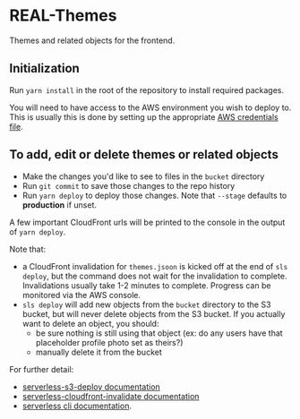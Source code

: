# REAL-Themes

Themes and related objects for the frontend.

## Initialization

Run `yarn install` in the root of the repository to install required packages.

You will need to have access to the AWS environment you wish to deploy to. This is usually this is done by setting up the appropriate [AWS credentials file](https://docs.aws.amazon.com/cli/latest/userguide/cli-configure-files.html).

## To add, edit or delete themes or related objects

  - Make the changes you'd like to see to files in the `bucket` directory
  - Run `git commit` to save those changes to the repo history
  - Run `yarn deploy` to deploy those changes. Note that `--stage` defaults to **production** if unset.

A few important CloudFront urls will be printed to the console in the output of `yarn deploy`.

Note that:
  - a CloudFront invalidation for `themes.jsoon` is kicked off at the end of `sls deploy`, but the command does not wait for the invalidation to complete. Invalidations usually take 1-2 minutes to complete. Progress can be monitored via the AWS console.
  - `sls deploy` will add new objects from the `bucket` directory to the S3 bucket, but will never delete objects from the S3 bucket. If you actually want to delete an object, you should:
    - be sure nothing is still using that object (ex: do any users have that placeholder profile photo set as theirs?)
    - manually delete it from the bucket

For further detail:
  - [serverless-s3-deploy documentation](https://github.com/funkybob/serverless-s3-deploy)
  - [serverless-cloudfront-invalidate documentation](https://github.com/aghadiry/serverless-cloudfront-invalidate)
  - [serverless cli documentation](https://serverless.com/framework/docs/providers/aws/cli-reference/).
